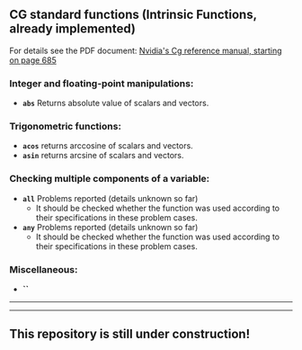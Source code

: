 ## CG standard functions (Intrinsic Functions, already implemented)

For details see the PDF document: [Nvidia's Cg reference manual, starting on page 685](https://www.google.com.au/url?sa=t&rct=j&q=&esrc=s&source=web&cd=3&cad=rja&uact=8&ved=0ahUKEwj5qpif6rHTAhXLF5QKHQ6MCeAQFggwMAI&url=http%3A%2F%2Fdeveloper.download.nvidia.com%2Fcg%2FCg_3.1%2FCg-3.1_April2012_ReferenceManual.pdf&usg=AFQjCNHI5gaVpuvJH6ZO8bnX7BxJGKXr0A)  

### Integer and floating-point manipulations:
   - **`abs`**  Returns absolute value of scalars and vectors.  


### Trigonometric functions:
   - **`acos`**   returns arccosine of scalars and vectors.  
   - **`asin`**   returns arcsine of scalars and vectors. 
   
   
   
### Checking multiple components of a variable:
   - **`all`** Problems reported (details unknown so far)  
      - It should be checked whether the function was used according to their specifications in these problem cases.
   - **`any`** Problems reported (details unknown so far)  
      - It should be checked whether the function was used according to their specifications in these problem cases.
   

### Miscellaneous:
- **``** 


---
---

## This repository is still under construction!
